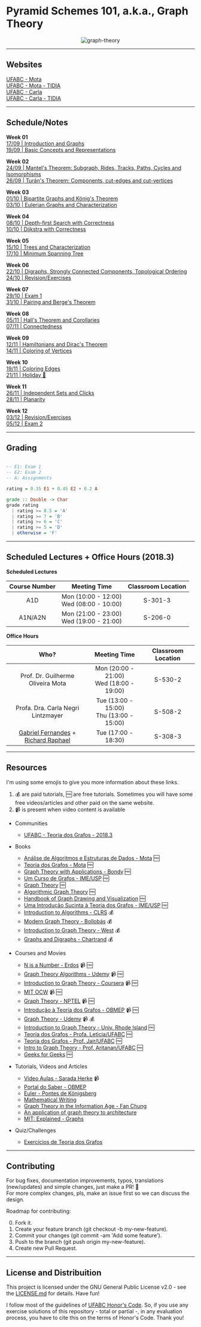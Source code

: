 # Pyramid Schemes 101, a.k.a., Graph Theory

<p align="center"

![graph-theory](https://imgs.xkcd.com/comics/hamiltonian.png)
>
</p>

---

## Websites

[UFABC - Mota](http://professor.ufabc.edu.br/~g.mota/courses/grafos-2018-q3/) <br/>
[UFABC - Mota - TIDIA](https://tidia4.ufabc.edu.br/portal/site/06eb8934-1731-4061-96be-2a379a68223e/page/7fb277e7-2e98-4f64-8f9c-8a781b653309) <br/>
[UFABC - Carla](http://professor.ufabc.edu.br/~carla.negri/cursos/2018Q3-TG/) <br/>
[UFABC - Carla - TIDIA](http://tidia4.ufabc.edu.br/portal/site/82f9ae41-e709-470a-bce6-d8382cb5245f/page/5fc0ca8b-af13-4e90-9618-f3877b1ca59a)

---

## Schedule/Notes

**Week 01** <br/> 
[17/09 | Introduction and Graphs](https://github.com/el-cardu/graph-theory-notes/blob/master/notes/01.md) <br/>
[19/09 | Basic Concepts and Representations](https://github.com/el-cardu/graph-theory-notes/blob/master/notes/02.md)

**Week 02** <br/>
[24/09 | Mantel's Theorem: Subgraph, Rides, Tracks, Paths, Cycles and Isomorphisms](https://github.com/el-cardu/graph-theory-notes/blob/master/notes/03.md) <br/>
[26/09 | Turán's Theorem: Components, cut-edges and cut-vertices](https://github.com/el-cardu/graph-theory-notes/blob/master/notes/04.md)

**Week 03** <br/>
[01/10 | Bipartite Graphs and König's Theorem](https://github.com/el-cardu/graph-theory-notes/blob/master/notes/05.md) <br/>
[03/10 | Eulerian Graphs and Characterization](https://github.com/el-cardu/graph-theory-notes/blob/master/notes/06.md)

**Week 04** <br/>
[08/10 | Depth-first Search with Correctness](https://github.com/el-cardu/graph-theory-notes/blob/master/notes/07.md) <br/>
[10/10 | Dijkstra with Correctness](https://github.com/el-cardu/graph-theory-notes/blob/master/notes/08.md)

**Week 05** <br/>
[15/10 | Trees and Characterization](https://github.com/el-cardu/graph-theory-notes/blob/master/notes/09.md) <br/>
[17/10 | Minimum Spanning Tree](https://github.com/el-cardu/graph-theory-notes/blob/master/notes/10.md)

**Week 06** <br/>
[22/10 | Digraphs, Strongly Connected Components, Topological Ordering](https://github.com/el-cardu/graph-theory-notes/blob/master/notes/11.md) <br/>
[24/10 | Revision/Exercises](https://github.com/el-cardu/graph-theory-notes/blob/master/notes/12.md)

**Week 07** <br/>
[29/10 | Exam 1](https://github.com/el-cardu/graph-theory-notes/blob/master/notes/13.md) <br/>
[31/10 | Pairing and Berge's Theorem](https://github.com/el-cardu/graph-theory-notes/blob/master/notes/14.md)

**Week 08** <br/>
[05/11 | Hall's Theorem and Corollaries](https://github.com/el-cardu/graph-theory-notes/blob/master/notes/15.md) <br/>
[07/11 | Connectedness](https://github.com/el-cardu/graph-theory-notes/blob/master/notes/16.md)

**Week 09** <br/>
[12/11 | Hamiltonians and Dirac's Theorem](https://github.com/el-cardu/graph-theory-notes/blob/master/notes/17.md) <br/>
[14/11 | Coloring of Vertices](https://github.com/el-cardu/graph-theory-notes/blob/master/notes/18.md)

**Week 10** <br/>
[19/11 | Coloring Edges](https://github.com/el-cardu/graph-theory-notes/blob/master/notes/19.md) <br/>
[21/11 | Holiday :tada: ](https://github.com/el-cardu/graph-theory-notes/blob/master/notes/20.md)

**Week 11** <br/>
[26/11 | Independent Sets and Clicks](https://github.com/el-cardu/graph-theory-notes/blob/master/notes/21.md)<br/>
[28/11 | Planarity ](https://github.com/el-cardu/graph-theory-notes/blob/master/notes/22.md)

**Week 12** <br/>
[03/12 | Revision/Exercises](https://github.com/el-cardu/graph-theory-notes/blob/master/notes/23.md) <br/>
[05/12 | Exam 2](https://github.com/el-cardu/graph-theory-notes/blob/master/notes/24.md)

---

## Grading

```haskell

-- E1: Exam 1
-- E2: Exam 2
-- A: Assignments

rating = 0.35 E1 + 0.45 E2 + 0.2 A 

grade :: Double -> Char
grade rating
  | rating >= 8.5 = 'A'
  | rating >= 7 = 'B'
  | rating >= 6 = 'C'
  | rating >= 5 = 'D'
  | otherwise = 'F'
```

---

## Scheduled Lectures + Office Hours (2018.3)

**Scheduled Lectures**

|  Course Number  | Meeting Time | Classroom Location |
| :-----------------------: | :--------------------------: | :--------------------: |
| A1D | Mon (10:00 - 12:00) <br/> Wed (08:00 - 10:00) | S-301-3 |
| A1N/A2N | Mon (21:00 - 23:00) <br/> Wed (19:00 - 21:00) | S-206-0 |

**Office Hours**

|  Who?  | Meeting Time | Classroom Location |
| :-----------------------: | :--------------------------: | :--------------------: |
| Prof. Dr. Guilherme Oliveira Mota | Mon (20:00 - 21:00) <br/> Wed (18:00 - 19:00) | S-530-2 |
| Profa. Dra. Carla Negri Lintzmayer | Tue (13:00 - 15:00) <br/> Thu (13:00 - 15:00) | S-508-2 |
| [Gabriel Fernandes](mailto:gbpefernandes@gmail.com) + [Richard Raphael](mailto:richard.raphael@aluno.ufabc.edu.br) | Tue (17:00 - 18:30) | S-308-3 |

---

## Resources

I'm using some emojis to give you more information about these links.

1. :moneybag: are paid tutorials, :free: are free tutorials. Sometimes you will have some free videos/articles and other paid on the same website.
2. :video_camera: is present when video content is available

- Communities
	
	- [UFABC - Teoria dos Grafos - 2018.3](https://chat.whatsapp.com/9FPab3gSMTEFZi87crNKen)

- Books

	- [Análise de Algoritmos e Estruturas de Dados - Mota](http://professor.ufabc.edu.br/~g.mota/livros/Livro%20-%20Analise%20de%20Algoritmos.pdf) :free:
	- [Teoria dos Grafos - Mota](http://professor.ufabc.edu.br/~g.mota/livros/Livro%20-%20Grafos.pdf) :free:
	- [Graph Theory with Applications - Bondy](http://www.iro.umontreal.ca/~hahn/IFT3545/GTWA.pdf) :free:
	- [Um Curso de Grafos - IME/USP](https://www.ime.usp.br/~tassio/arquivo/2012-ii/grafoes/notas-grafoes.pdf) :free:
	- [Graph Theory](http://compalg.inf.elte.hu/~tony/Oktatas/TDK/FINAL/) :free:
	- [Algorithmic Graph Theory](http://code.google.com/p/graphbook/) :free:
	- [Handbook of Graph Drawing and Visualization](https://cs.brown.edu/~rt/gdhandbook/) :free:
	- [Uma Introdução Sucinta à Teoria dos Grafos - IME/USP](https://www.ime.usp.br/~pf/teoriadosgrafos/texto/TeoriaDosGrafos.pdf) :free:
	- [Introduction to Algorithms - CLRS](https://www.amazon.com.br/Algorithms-Robert-Sedgewick/dp/032157351X?tag=goog0ef-20&smid=A1ZZFT5FULY4LN&ascsubtag=ec346171-74fd-4301-95f0-7dcdaec0ac06) :moneybag:
	- [Modern Graph Theory - Bollobás](https://www.amazon.com/Modern-Graph-Theory-Graduate-Mathematics/dp/0387984887) :moneybag:
	- [Introduction to Graph Theory - West](https://www.amazon.com/Introduction-Graph-Theory-Douglas-West/dp/0130144002) :moneybag:
	- [Graphs and Digraphs - Chartrand](https://www.amazon.com/Graphs-Digraphs-Fifth-Textbooks-Mathematics/dp/1439826277) :moneybag:

- Courses and Movies

	- [N is a Number - Erdos](https://www.youtube.com/watch?v=dTzkrJKUo-I) :video_camera: :free:
	- [Graph Theory Algorithms - Udemy](https://www.udemy.com/graph-theory-algorithms/) :video_camera: :free:
	- [Introduction to Graph Theory - Coursera](https://www.coursera.org/learn/graphs) :video_camera: :free:
	- [MIT OCW](https://www.youtube.com/watch?v=h9wxtqoa1jY&list=PL6MpDZWD2gTF3mz26HSufmsIO-COKKb5j) :video_camera: :free:
	- [Graph Theory - NPTEL](https://www.youtube.com/watch?v=Gc8emFk-2vc&list=PL612CE2AB6F38DF9A) :video_camera: :free:
	- [Introdução à Teoria dos Grafos - OBMEP](https://www.youtube.com/watch?v=Frmwdter-vQ&list=PLrVGp617x0hAm90-7zQzbRsSOnN2Vbr-I)  :video_camera: :free:
	- [Graph Theory  - Udemy](https://www.udemy.com/graph-theory/) :video_camera: :moneybag:
	- [Introduction to Graph Theory - Univ. Rhode Island](https://www.math.uri.edu/~eaton/MTH548F03.htm) :free:
	- [Teoria dos Grafos - Profa. Leticia/UFABC](http://professor.ufabc.edu.br/~leticia.bueno/classes/teoriagrafos/) :free:
	- [Teoria dos Grafos - Prof. Jair/UFABC](http://professor.ufabc.edu.br/~jair.donadelli/disciplinas-ufabc/grafos-20123.html) :free:
	- [Intro to Graph Theory - Prof. Aritanan/UFABC](http://professor.ufabc.edu.br/~aritanan.gruber/teaching/gt17/) :free:
	- [Geeks for Geeks](http://www.cdn.geeksforgeeks.org/fundamentals-of-algorithms/) :free:

- Tutorials, Videos and Articles

	- [Vídeo Aulas - Sarada Herke](https://www.youtube.com/watch?v=eIb1cz06UwI&list=PLoJC20gNfC2gmT_5WgwYwGMvgCjYVsIQg) :video_camera:
	- [Portal do Saber - OBMEP](https://portaldosaber.obmep.org.br/index.php/site/index?a=1)
	- [Euler - Pontes de Königsberg](http://eulerarchive.maa.org/docs/originals/E053.pdf)
	- [Mathematical Writing](http://professor.ufabc.edu.br/~g.mota/courses/grafos-2018-q3/Knuth.pdf)
	- [Graph Theory in the Information Age - Fan Chung](https://docs.google.com/viewer?url=http%3A%2F%2Fwww.math.ucsd.edu%2F%7Efan%2Fwp%2Fgraph.pdf)
	- [An application of graph theory to architecture](https://divisbyzero.com/2010/03/14/an-application-of-graph-theory-to-architecture/)
	- [MIT: Explained - Graphs](https://news.mit.edu/2012/explained-graphs-computer-science-1217)

- Quiz/Challenges
	
	- [Exercícios de Teoria dos Grafos](https://www.ime.usp.br/~pf/grafos-exercicios/texto/ETG.pdf)

---

## Contributing

For bug fixes, documentation improvements, typos, translations (new/updates) and simple changes, just make a PR! :tada: <br/>
For more complex changes, pls, make an issue first so we can discuss the design. <br/>

Roadmap for contributing: </br>

0. Fork it.
1. Create your feature branch (git checkout -b my-new-feature).
2. Commit your changes (git commit -am 'Add some feature').
3. Push to the branch (git push origin my-new-feature).
4. Create new Pull Request.

---

## License and Distribuition

This project is licensed under the GNU General Public License v2.0 - see the [LICENSE.md](https://github.com/el-cardu/graph-theory-notes/blob/master/LICENSE) for details. Have fun! </br>

I follow most of the guidelines of [UFABC Honor's Code](http://professor.ufabc.edu.br/~e.francesquini/codigodehonra/). So, if you use any exercise solutions of this repository - total or partial -, in any evaluation process, you have to cite this on the terms of Honor's Code. Thank you!